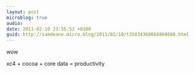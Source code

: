 ```yaml
---
layout: post
microblog: true
audio: 
date: 2011-02-10 23:55:53 +0100
guid: http://samdeane.micro.blog/2011/02/10/t35834368668868608.html
---
```

wow

xc4 + cocoa + core data = productivity
